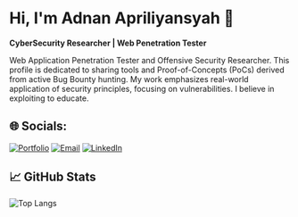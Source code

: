 # Hi, I'm Adnan Apriliyansyah 👋
**CyberSecurity Researcher | Web Penetration Tester**

Web Application Penetration Tester and Offensive Security Researcher. This profile is dedicated to sharing tools and Proof-of-Concepts (PoCs) derived from active Bug Bounty hunting. My work emphasizes real-world application of security principles, focusing on  vulnerabilities. I believe in exploiting to educate.

##  🌐 Socials:
[![Portfolio](https://img.shields.io/badge/Portfolio-%231DA1F2.svg?logo=Portfolio&logoColor=white)](https://apriliyansyah.eu.org)
[![Email](https://img.shields.io/badge/Email-D14836?logo=gmail&logoColor=white)](mailto:adnan@cyberdude.com)
[![LinkedIn](https://img.shields.io/badge/LinkedIn-%230077B5.svg?logo=linkedin&logoColor=white)](https://www.linkedin.com/in/adnanapriliyansyah)

## 📈 GitHub Stats
![Top Langs](https://github-readme-stats.vercel.app/api/top-langs/?username=AdnanApriliyansyahh&theme=gotham&hide_border=false&include_all_commits=true&count_private=true&layout=compact&cache_seconds=1800)
